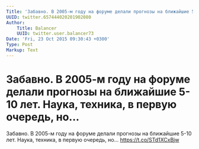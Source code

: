 ```yaml
---
Title: 'Забавно. В 2005-м году на форуме делали прогнозы на ближайшие 5-10 лет. Наука, техника, в первую очередь, но...'
UUID: twitter.657444020201902080
Author:
    Title: Balancer
    UUID: twitter.user.balancer73
Date: 'Fri, 23 Oct 2015 09:30:43 +0300'
Type: Post
Markup: Text
---
```


# Забавно. В 2005-м году на форуме делали прогнозы на ближайшие 5-10 лет. Наука, техника, в первую очередь, но...

Забавно. В 2005-м году на форуме делали прогнозы на
ближайшие 5-10 лет. Наука, техника, в первую очередь, но...
https://t.co/STd1XCxBjw